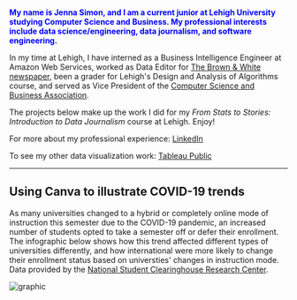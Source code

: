 <br> 

<span style="color: blue"> **My name is Jenna Simon, and I am a current junior at Lehigh University studying Computer Science and Business. My professional interests include data science/engineering, data journalism, and software engineering.** </span>

In my time at Lehigh, I have interned as a Business Intelligence Engineer at Amazon Web Services, worked as Data Editor for [The Brown & White newspaper](https://thebrownandwhite.com/data-graphics/), been a grader for Lehigh's Design and Analysis of Algorithms course, and served as Vice President of the [Computer Science and Business Association](https://csb.lehigh.edu/).

The projects below make up the work I did for my <em>From Stats to Stories: Introduction to Data Journalism</em> course at Lehigh. Enjoy!

For more about my professional experience: [LinkedIn](https://www.linkedin.com/in/jenna-simon1101/)

To see my other data visualization work: [Tableau Public](https://public.tableau.com/profile/jenna.simon#!/)
______________________________________________________________________________________________________________________________________________________________________________________________________________________________________________________________________

## Using Canva to illustrate COVID-19 trends

As many universities changed to a hybrid or completely online mode of instruction this semester due to the COVID-19 pandemic, an increased number of students opted to take a semester off or defer their enrollment. The infographic below shows how this trend affected different types of universities differently, and how international were more likely to change their enrollment status based on universties' changes in instruction mode. Data provided by the [National Student Clearinghouse Research Center](https://nscresearchcenter.org/stay-informed/).

![graphic](https://github.com/jennarsimon/jennarsimon.github.io/blob/master/COVID%20Context_%20Decreases%20in%20Fall%202020%20University%20Enrollment.png?raw=true)
